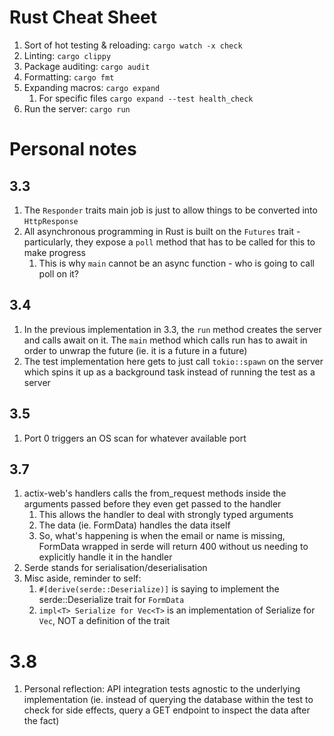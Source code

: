 # Rust Cheat Sheet
1. Sort of hot testing & reloading: `cargo watch -x check`
2. Linting: `cargo clippy`
3. Package auditing: `cargo audit`
4. Formatting: `cargo fmt`
5. Expanding macros: `cargo expand`
   1. For specific files `cargo expand --test health_check`
6. Run the server: `cargo run`

# Personal notes

## 3.3
1. The `Responder` traits main job is just to allow things to be converted into `HttpResponse`
2. All asynchronous programming in Rust is built on the `Futures` trait - particularly, they expose a `poll` method that has to be called for this to make progress
   1. This is why `main` cannot be an async function - who is going to call poll on it?

## 3.4
1. In the previous implementation in 3.3, the `run` method creates the server and calls await on it. The `main` method which calls run has to await in order to unwrap the future (ie. it is a future in a future)
2. The test implementation here gets to just call `tokio::spawn` on the server which spins it up as a background task instead of running the test as a server

## 3.5
1. Port 0 triggers an OS scan for whatever available port

## 3.7
1. actix-web's handlers calls the from_request methods inside the arguments passed before they even get passed to the handler
   1. This allows the handler to deal with strongly typed arguments
   2. The data (ie. FormData) handles the data itself
   3. So, what's happening is when the email or name is missing, FormData wrapped in serde will return 400 without us needing to explicitly handle it in the handler
2. Serde stands for serialisation/deserialisation
3. Misc aside, reminder to self:
   1. `#[derive(serde::Deserialize)]` is saying to implement the serde::Deserialize trait for `FormData`
   2. `impl<T> Serialize for Vec<T>` is an implementation of Serialize for `Vec`, NOT a definition of the trait

# 3.8
1. Personal reflection: API integration tests agnostic to the underlying implementation (ie. instead of querying the database within the test to check for side effects, query a GET endpoint to inspect the data after the fact)